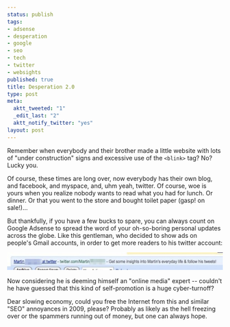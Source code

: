 ```yaml
--- 
status: publish
tags: 
- adsense
- desperation
- google
- seo
- tech
- twitter
- websights
published: true
title: Desperation 2.0
type: post
meta: 
  aktt_tweeted: "1"
  _edit_last: "2"
  aktt_notify_twitter: "yes"
layout: post
---
```

Remember when everybody and their brother made a little website with lots of "under construction" signs and excessive use of the <code>&lt;blink&gt;</code> tag? No? Lucky you.

Of course, these times are long over, now everybody has their own blog, and facebook, and myspace, and, uhm yeah, twitter. Of course, woe is yours when you realize nobody wants to read what you had for lunch. Or dinner. Or that you went to the store and bought toilet paper (gasp! on sale!)...

But thankfully, if you have a few bucks to spare, you can always count on Google Adsense to spread the word of your oh-so-boring personal updates across the globe. Like this gentleman, who decided to show ads on people's Gmail accounts, in order to get more readers to his twitter account:

<a href="/media/wp/2009/01/google-twitter.jpg"><img src="/media/wp/2009/01/google-twitter-575x41.jpg" alt="Google and Twitter" title="Google and Twitter" width="575" height="41" class="alignnone size-medium wp-image-1893" /></a>

Now considering he is deeming himself an "online media" expert -- couldn't he have guessed that this kind of self-promotion is a huge cyber-turnoff?

Dear slowing economy, could you free the Internet from this and similar "SEO" annoyances in 2009, please? Probably as likely as the hell freezing over or the spammers running out of money, but one can always hope.
